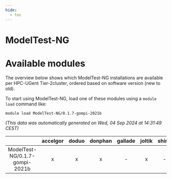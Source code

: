 ```yaml
---
hide:
  - toc
---
```


ModelTest-NG
============

# Available modules


The overview below shows which ModelTest-NG installations are available per HPC-UGent Tier-2cluster, ordered based on software version (new to old).

To start using ModelTest-NG, load one of these modules using a `module load` command like:

```shell
module load ModelTest-NG/0.1.7-gompi-2021b
```

*(This data was automatically generated on Wed, 04 Sep 2024 at 14:31:49 CEST)*  

| |accelgor|doduo|donphan|gallade|joltik|shinx|skitty|
| :---: | :---: | :---: | :---: | :---: | :---: | :---: | :---: |
|ModelTest-NG/0.1.7-gompi-2021b|x|x|x|-|x|-|x|
